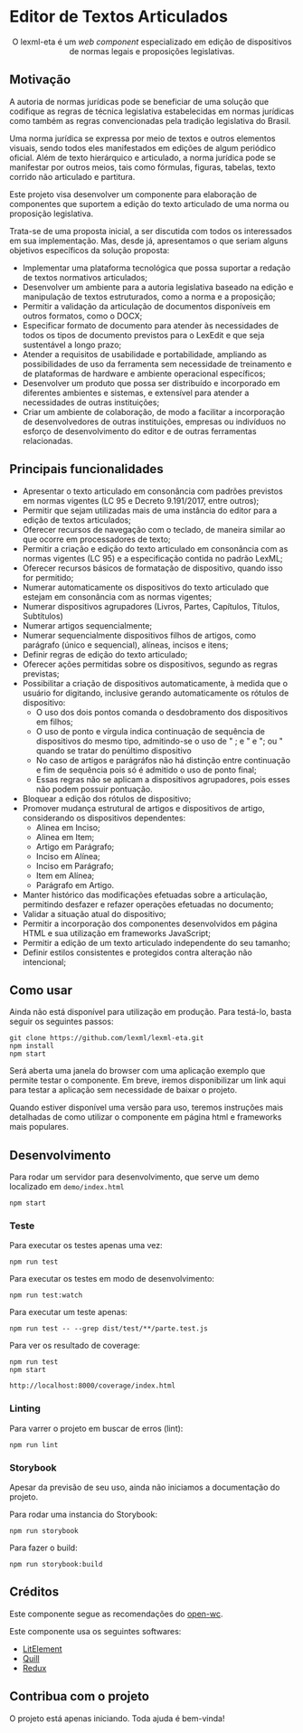 # Editor de Textos Articulados

<p align="center">O lexml-eta é um <i>web component</i> especializado em edição de dispositivos de normas legais e proposições legislativas.</p>

## Motivação
A autoria de normas jurídicas pode se beneficiar de uma solução que codifique as regras de técnica legislativa estabelecidas em normas jurídicas como também as regras convencionadas pela tradição legislativa do Brasil. 

Uma norma jurídica se expressa por meio de textos e outros elementos visuais, sendo todos eles manifestados em edições de algum periódico oficial. Além de texto hierárquico e articulado, a norma jurídica pode se manifestar por outros meios, tais como fórmulas, figuras, tabelas, texto corrido não articulado e partitura. 

Este projeto visa desenvolver um componente para elaboração de componentes que suportem a edição do texto articulado de uma norma ou proposição legislativa.

Trata-se de uma proposta inicial, a ser discutida com todos os interessados em sua implementação. Mas, desde já, apresentamos o que seriam alguns objetivos específicos da solução proposta:

- Implementar uma plataforma tecnológica que possa suportar a redação de textos normativos articulados; 
- Desenvolver um ambiente para a autoria legislativa baseado na edição e manipulação de textos estruturados, como a norma e a proposição;
- Permitir a validação da articulação de documentos disponíveis em outros formatos, como o DOCX;
- Especificar formato de documento para atender às necessidades de todos os tipos de documento previstos para o LexEdit e que seja sustentável a longo prazo;
- Atender a requisitos de usabilidade e portabilidade, ampliando as possibilidades de uso da ferramenta sem necessidade de treinamento e de plataformas de hardware e ambiente operacional específicos;
- Desenvolver um produto que possa ser distribuído e incorporado em diferentes ambientes e sistemas, e extensível para atender a necessidades de outras instituições;
- Criar um  ambiente de colaboração, de modo a facilitar a incorporação de desenvolvedores de outras instituições, empresas ou indivíduos no esforço de desenvolvimento do editor e de outras ferramentas relacionadas.

## Principais funcionalidades

- Apresentar o texto articulado em consonância com padrões previstos em normas vigentes (LC 95 e Decreto 9.191/2017, entre outros);
- Permitir que sejam utilizadas mais de uma instância do editor para a edição de textos articulados;
- Oferecer recursos de navegação com o teclado, de maneira similar ao que ocorre em processadores de texto;
- Permitir a criação e edição do texto articulado em consonância com as normas vigentes (LC 95) e a especificação contida no padrão LexML;
- Oferecer recursos básicos de formatação de dispositivo, quando isso for permitido;
- Numerar automaticamente os dispositivos do texto articulado que estejam em consonância com as normas vigentes;
- Numerar dispositivos agrupadores (Livros, Partes, Capítulos, Títulos, Subtítulos)
- Numerar artigos sequencialmente;
- Numerar sequencialmente dispositivos filhos de artigos, como parágrafo (único e sequencial), alíneas, incisos e itens;
- Definir regras de edição do texto articulado;
- Oferecer ações permitidas sobre os dispositivos, segundo as regras previstas; 
- Possibilitar a criação de dispositivos automaticamente, à medida que o usuário for digitando, inclusive gerando automaticamente os rótulos de dispositivo:
  - O uso dos dois pontos comanda o desdobramento dos dispositivos em filhos;
  - O uso de ponto e vírgula indica continuação de sequência de dispositivos do mesmo tipo, admitindo-se o uso de " ; e " e "; ou " quando se tratar do penúltimo dispositivo
  - No caso de artigos e parágráfos não há distinção entre continuação e fim de sequência pois só é admitido o uso de ponto final;
  - Essas regras não se aplicam a dispositivos agrupadores, pois esses não podem possuir pontuação.
- Bloquear a edição dos rótulos de dispositivo;
- Promover mudança estrutural de artigos e dispositivos de artigo, considerando os dispositivos dependentes:
  - Alinea em Inciso;
  - Alinea em Item;
  - Artigo em Parágrafo;
  - Inciso em Alínea;
  - Inciso em Parágrafo;
  - Item em Alínea;
  - Parágrafo em Artigo.
- Manter histórico das modificações efetuadas sobre a articulação, permitindo desfazer e refazer operações efetuadas no documento;
- Validar a situação atual do dispositivo;
- Permitir a incorporação dos componentes desenvolvidos em página HTML e sua utilização em frameworks JavaScript;
- Permitir a edição de um texto articulado independente do seu tamanho;
- Definir estilos consistentes e protegidos contra alteração não intencional;

## Como usar

Ainda não está disponível para utilização em produção. Para testá-lo, basta seguir os seguintes passos:

```
git clone https://github.com/lexml/lexml-eta.git
npm install
npm start
```
Será aberta uma janela do browser com uma aplicação exemplo que permite testar o componente. Em breve, iremos disponibilizar um link aqui para testar a aplicação sem necessidade de baixar o projeto.

Quando estiver disponível uma versão para uso, teremos instruções mais detalhadas de como utilizar o componente em página html e frameworks mais populares. 

## Desenvolvimento

Para rodar um servidor para desenvolvimento, que serve um demo localizado em `demo/index.html`

```
npm start
```

### Teste

Para executar os testes apenas uma vez:

```
npm run test

```

Para executar os testes em modo de desenvolvimento:

```
npm run test:watch

```

Para executar um teste apenas:

```
npm run test -- --grep dist/test/**/parte.test.js
```

Para ver os resultado de coverage:

```
npm run test
npm start

http://localhost:8000/coverage/index.html
```

### Linting

Para varrer o projeto em buscar de erros (lint):

```
npm run lint
```

### Storybook

Apesar da previsão de seu uso, ainda não iniciamos a documentação do projeto. 

Para rodar uma instancia do Storybook:

```
npm run storybook
```

Para fazer o build:

```
npm run storybook:build
```

## Créditos

Este componente segue as recomendações do [open-wc](https://github.com/open-wc/open-wc).

Este componente usa os seguintes softwares:

- [LitElement](https://lit-element.polymer-project.org/) 
- [Quill](https://quilljs.com/docs/quickstart/)
- [Redux](https://redux.js.org/)


## Contribua com o projeto
O projeto está apenas iniciando. Toda ajuda é bem-vinda!

